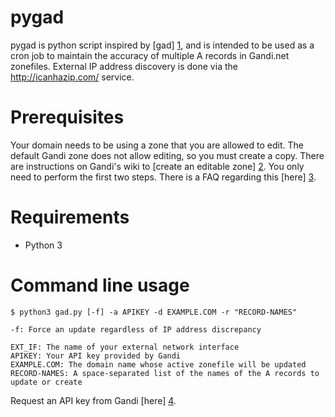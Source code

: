pygad
===== 

pygad is python script inspired by [gad] [1], and is intended to be used as a cron job to maintain the accuracy of multiple A records in Gandi.net zonefiles. External IP address discovery is done via the http://icanhazip.com/ service.

Prerequisites
=============

Your domain needs to be using a zone that you are allowed to edit. The default Gandi zone does not allow editing, so you must create a copy. There are instructions on Gandi's wiki to [create an editable zone] [2]. You only need to perform the first two steps. There is a FAQ regarding this [here] [3].

Requirements
============

  * Python 3

Command line usage
==================

```
$ python3 gad.py [-f] -a APIKEY -d EXAMPLE.COM -r "RECORD-NAMES"

-f: Force an update regardless of IP address discrepancy

EXT_IF: The name of your external network interface
APIKEY: Your API key provided by Gandi
EXAMPLE.COM: The domain name whose active zonefile will be updated
RECORD-NAMES: A space-separated list of the names of the A records to update or create
```

Request an API key from Gandi [here] [4].

  [1]: http://www.opendns.com
  [2]: http://wiki.gandi.net/en/dns/zone/edit
  [3]: http://wiki.gandi.net/en/dns/faq#cannot_change_zone_file
  [4]: https://www.gandi.net/admin/apixml/

